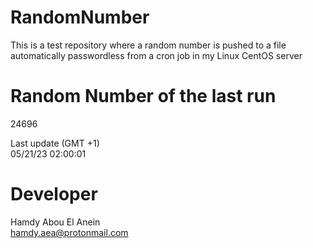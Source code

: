 # RandomNumber    
This is a test repository where a random number is pushed to a file automatically passwordless from a cron job in my Linux CentOS server    
# Random Number of the last run   
24696
      
Last update (GMT +1)    
05/21/23 02:00:01
# Developer    
Hamdy Abou El Anein   
hamdy.aea@protonmail.com
